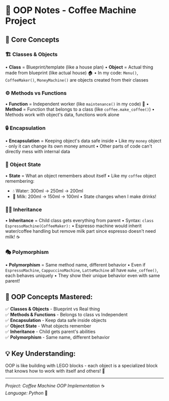 # 📝 OOP Notes - Coffee Machine Project

## 🎯 Core Concepts

### 🏗️ Classes & Objects
• **Class** = Blueprint/template (like a house plan)
• **Object** = Actual thing made from blueprint (like actual house) 🏠
• In my code: `Menu()`, `CoffeeMaker()`, `MoneyMachine()` are objects created from their classes

### ⚙️ Methods vs Functions
• **Function** = Independent worker (like `maintenance()` in my code) 🔧
• **Method** = Function that belongs to a class (like `coffee.make_coffee()`)
• Methods work with object's data, functions work alone

### 🔒 Encapsulation
• **Encapsulation** = Keeping object's data safe inside
• Like my `money` object - only it can change its own money amount
• Other parts of code can't directly mess with internal data

### 🧠 Object State
• **State** = What an object remembers about itself
• Like my `coffee` object remembering:
- 💧 Water: 300ml → 250ml → 200ml
- 🥛 Milk: 200ml → 150ml → 100ml
  • State changes when I make drinks!

### 👨‍👦 Inheritance
• **Inheritance** = Child class gets everything from parent
• Syntax: `class EspressoMachine(CoffeeMaker):`
• Espresso machine would inherit water/coffee handling but remove milk part since espresso doesn't need milk! ☕

### 🎭 Polymorphism
• **Polymorphism** = Same method name, different behavior
• Even if `EspressoMachine`, `CappuccinoMachine`, `LatteMachine` all have `make_coffee()`, each behaves uniquely
• They show their unique behavior even with same parent!

## 🎉 OOP Concepts Mastered:

✅ **Classes & Objects** - Blueprint vs Real thing  
✅ **Methods & Functions** - Belongs to class vs Independent  
✅ **Encapsulation** - Keep data safe inside objects  
✅ **Object State** - What objects remember  
✅ **Inheritance** - Child gets parent's abilities  
✅ **Polymorphism** - Same name, different behavior

## 💡 Key Understanding:
OOP is like building with LEGO blocks - each object is a specialized block that knows how to work with itself and others! 🧱

---
*Project: Coffee Machine OOP Implementation* ☕  
*Language: Python* 🐍